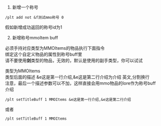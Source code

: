 1. 新增一个称号
```
/plt add not &f测试mmo称号 0
```
假如新增成功返回的称号id为1

2. 新增称号mmoItem buff

必须手持对应类型为MMOItems的物品执行下面指令  
绑定这个自定义物品的属性到称号buff里  
请不要使用**剑**类型的物品，无效的，默认是使用的副手类型，你可以试试

类型为MMOItems  
类型后面的描述 &e这是第一行介绍,&e这是第二行介绍为介绍 英文,分割换行  
注意，最后一个描述参数可以不加，这样直接会用mmo物品的lore作为称号buff介绍

```
/plt setTitleBuff 1 MMOItems &e这是第一行介绍,&e这是第二行介绍
```
或者
```
/plt setTitleBuff 1 MMOItems
```
